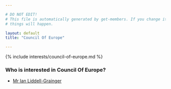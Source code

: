 ```yaml
---

# DO NOT EDIT!
# This file is automatically generated by get-members. If you change it, bad
# things will happen.

layout: default
title: "Council Of Europe"

---
```


{% include interests/council-of-europe.md %}

### Who is interested in Council Of Europe?


* [Mr Ian Liddell-Grainger](../members/mr-ian-liddell-grainger.html)
